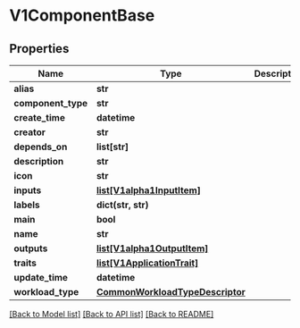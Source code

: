 # V1ComponentBase

## Properties
Name | Type | Description | Notes
------------ | ------------- | ------------- | -------------
**alias** | **str** |  | 
**component_type** | **str** |  | 
**create_time** | **datetime** |  | 
**creator** | **str** |  | [optional] 
**depends_on** | **list[str]** |  | 
**description** | **str** |  | 
**icon** | **str** |  | [optional] 
**inputs** | [**list[V1alpha1InputItem]**](V1alpha1InputItem.md) |  | [optional] 
**labels** | **dict(str, str)** |  | [optional] 
**main** | **bool** |  | 
**name** | **str** |  | 
**outputs** | [**list[V1alpha1OutputItem]**](V1alpha1OutputItem.md) |  | [optional] 
**traits** | [**list[V1ApplicationTrait]**](V1ApplicationTrait.md) |  | 
**update_time** | **datetime** |  | 
**workload_type** | [**CommonWorkloadTypeDescriptor**](CommonWorkloadTypeDescriptor.md) |  | [optional] 

[[Back to Model list]](../vela-client/README.md#documentation-for-models) [[Back to API list]](../vela-client/README.md#documentation-for-api-endpoints) [[Back to README]](../vela-client/README.md)

